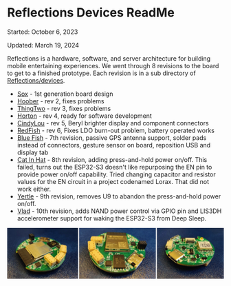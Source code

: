 # Reflections Devices ReadMe

Started: October 6, 2023

Updated: March 19, 2024

Reflections is a hardware, software, and server architecture for building mobile entertaining experiences. We went through 8 revisions to the board to get to a finished prototype. Each revision is in a sub directory of [Reflections/devices](https://github.com/frankcohen/ReflectionsOS/tree/main/Devices).

- [Sox](https://github.com/frankcohen/ReflectionsOS/tree/main/Devices/Sox) - 1st generation board design
- [Hoober](https://github.com/frankcohen/ReflectionsOS/tree/main/Devices/Hoober) - rev 2, fixes problems
- [ThingTwo](https://github.com/frankcohen/ReflectionsOS/tree/main/Devices/ThingTwo) - rev 3, fixes problems
- [Horton](https://github.com/frankcohen/ReflectionsOS/tree/main/Devices/Horton) - rev 4, ready for software development
- [CindyLou](https://github.com/frankcohen/ReflectionsOS/tree/main/Devices/CindyLou) - rev 5, Beryl brighter display and component connectors
- [RedFish](https://github.com/frankcohen/ReflectionsOS/tree/main/Devices/RedFish) - rev 6, Fixes LDO burn-out problem, battery operated works
- [Blue Fish](https://github.com/frankcohen/ReflectionsOS/tree/main/Devices/BlueFish) - 7th revision, passive GPS antenna support, solder pads instead of connectors, gesture sensor on board, reposition USB and display tab
- [Cat In Hat](https://github.com/frankcohen/ReflectionsOS/tree/main/Devices/CatInHat) - 8th revision, adding press-and-hold power on/off. This failed, turns out the ESP32-S3 doesn't like repurposing the EN pin to provide power on/off capability. Tried changing capacitor and resistor values for the EN circuit in a project codenamed Lorax. That did not work either.
- [Yertle](https://github.com/frankcohen/ReflectionsOS/tree/main/Devices/CatInHat) - 9th revision, removes U9 to abandon the press-and-hold power on/off.
- [Vlad](https://github.com/frankcohen/ReflectionsOS/blob/main/Devices/Vlad/Vlad%20Project%20Notes.md) - 10th revision, adds NAND power control via GPIO pin and LIS3DH accelerometer support for waking the ESP32-S3 from Deep Sleep.

![Cindy Lou board example](https://github.com/frankcohen/ReflectionsOS/blob/main/Docs/images/CindyLou.jpg)
